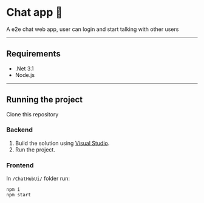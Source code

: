 # Chat app 💬

A e2e chat web app, user can login and start talking with other users

---
## Requirements
  - .Net 3.1
  - Node.js
  
---
## Running the project
Clone this repository
  ### Backend
  1. Build the solution using [Visual Studio](https://visualstudio.microsoft.com/downloads/).
  2. Run the project. 
  ### Frontend
  
  In `/ChatHubUi/` folder run:
  ```
  npm i
  npm start
  ```
